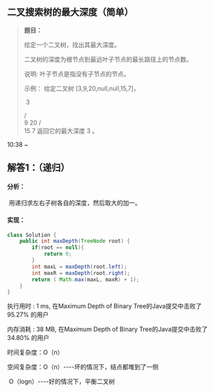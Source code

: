 ## 二叉搜索树的最大深度（简单）

> **题目：**
>
> 给定一个二叉树，找出其最大深度。
>
> 二叉树的深度为根节点到最远叶子节点的最长路径上的节点数。
>
> 说明: 叶子节点是指没有子节点的节点。
>
> 示例：
> 给定二叉树 [3,9,20,null,null,15,7]，
>
> ​    3
>
>    / \
>   9  20
>     /  \
>    15   7
> 返回它的最大深度 3 。

10:38 ~ 

## 解答1：（递归）

#### 分析：

​	用递归求左右子树各自的深度，然后取大的加一。

#### 实现：

```java
class Solution {
    public int maxDepth(TreeNode root) {
        if(root == null){
            return 0;
        }
        int maxL = maxDepth(root.left);
        int maxR = maxDepth(root.right);
        return ( Math.max(maxL, maxR) + 1);
    }
}
```

执行用时 : 1 ms, 在Maximum Depth of Binary Tree的Java提交中击败了95.27% 的用户

内存消耗 : 38 MB, 在Maximum Depth of Binary Tree的Java提交中击败了34.80% 的用户

时间复杂度：O（n）

空间复杂度：O（n）----坏的情况下，结点都堆到了一侧

​                      O（logn）----好的情况下，平衡二叉树